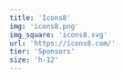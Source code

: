 ```yaml
---
title: 'Icons8'
img: 'icons8.png'
img_square: 'icons8.svg'
url: 'https://icons8.com/'
tier: 'Sponsors'
size: 'h-12'
---
```

